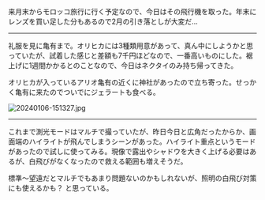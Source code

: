 来月末からモロッコ旅行に行く予定なので、今日はその飛行機を取った。年末にレンズを買い足した分もあるので2月の引き落としが大変だ...

---

礼服を見に亀有まで。オリヒカには3種類用意があって、真ん中にしようかと思っていたが、試着した感じと差額も7千円ほどなので、一番高いものにした。裾上げに1週間かかるとのことなので、今日はネクタイのみ持ち帰ってきた。

オリヒカが入っているアリオ亀有の近くに神社があったので立ち寄った。せっかく亀有に来たのでついでにジェラートも食べる。

![20240106-151327.jpg](https://ceshmina-photos.s3.ap-northeast-1.amazonaws.com/medium/202401/20240106-151327.jpg)

---

これまで測光モードはマルチで撮っていたが、昨日今日と広角だったからか、画面端のハイライトが飛んでしまうシーンがあった。ハイライト重点というモードがあったので試しに使ってみる。現像で露出やシャドウを大きく上げる必要はあるが、白飛びがなくなったので救える範囲も増えそうだ。

標準〜望遠だとマルチでもあまり問題ないのかもしれないが、照明の白飛び対策にも使えるかも？ と思っている。
